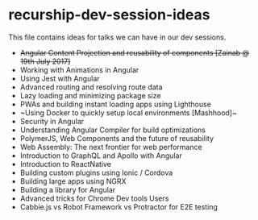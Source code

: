 # recurship-dev-session-ideas

This file contains ideas for talks we can have in our dev sessions.

- ~~Angular Content Projection and reusability of components [Zainab @ 19th July 2017]~~
- Working with Animations in Angular
- Using Jest with Angular
- Advanced routing and resolving route data
- Lazy loading and minimizing package size
- PWAs and building instant loading apps using Lighthouse
- ~Using Docker to quickly setup local environments [Mashhood]~
- Security in Angular
- Understanding Angular Compiler for build optimizations
- PolymerJS, Web Components and the future of reusability
- Web Assembly: The next frontier for web performance
- Introduction to GraphQL and Apollo with Angular
- Introduction to ReactNative
- Building custom plugins using Ionic / Cordova
- Building large apps using NGRX
- Building a library for Angular
- Advanced tricks for Chrome Dev tools Users
- Cabbie.js vs Robot Framework vs Protractor for E2E testing
